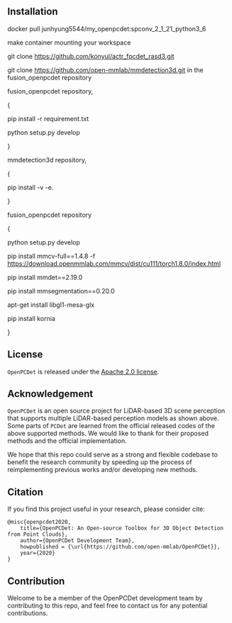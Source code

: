 ## Installation

docker pull  junhyung5544/my_openpcdet:spconv_2_1_21_python3_6

make container mounting your workspace

git clone https://github.com/konyul/actr_fpcdet_rasd3.git

git clone https://github.com/open-mmlab/mmdetection3d.git in the fusion_openpcdet repository


fusion_openpcdet repository,

{
  
  pip install -r requirement.txt

  python setup.py develop
  
}

mmdetection3d repository,

{

  pip install -v -e.

}

fusion_openpcdet repository

{
  
  python setup.py develop

  pip install mmcv-full==1.4.8 -f https://download.openmmlab.com/mmcv/dist/cu111/torch1.8.0/index.html

  pip install mmdet==2.19.0

  pip install mmsegmentation==0.20.0

  apt-get install libgl1-mesa-glx
  
  pip install kornia
  
}









## License

`OpenPCDet` is released under the [Apache 2.0 license](LICENSE).

## Acknowledgement
`OpenPCDet` is an open source project for LiDAR-based 3D scene perception that supports multiple
LiDAR-based perception models as shown above. Some parts of `PCDet` are learned from the official released codes of the above supported methods. 
We would like to thank for their proposed methods and the official implementation.   

We hope that this repo could serve as a strong and flexible codebase to benefit the research community by speeding up the process of reimplementing previous works and/or developing new methods.


## Citation 
If you find this project useful in your research, please consider cite:


```
@misc{openpcdet2020,
    title={OpenPCDet: An Open-source Toolbox for 3D Object Detection from Point Clouds},
    author={OpenPCDet Development Team},
    howpublished = {\url{https://github.com/open-mmlab/OpenPCDet}},
    year={2020}
}
```

## Contribution
Welcome to be a member of the OpenPCDet development team by contributing to this repo, and feel free to contact us for any potential contributions. 

